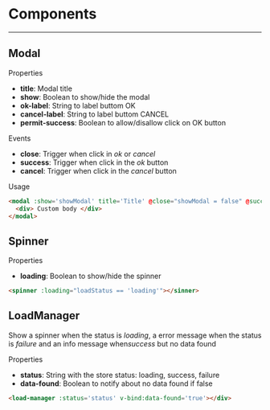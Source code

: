 Components
==========

---

Modal
-----

Properties

-	**title**: Modal title
-	**show**: Boolean to show/hide the modal
-	**ok-label**: String to label buttom OK
-	**cancel-label**: String to label buttom CANCEL
-	**permit-success**: Boolean to allow/disallow click on OK button

Events

-	**close**: Trigger when click in *ok* or *cancel*
-	**success**: Trigger when click in the *ok* button
-	**cancel**: Trigger when click in the *cancel* button

Usage

```html
<modal :show='showModal' title='Title' @close="showModal = false" @success='a_success_callback' @cancel='a_cancel_callback'>
  <div> Custom body </div>
</modal>
```

Spinner
-------

Properties

-	**loading**: Boolean to show/hide the spinner

```html
<spinner :loading="loadStatus == 'loading'"></sinner>
```

LoadManager
-----------

Show a spinner when the status is *loading*, a error message when the status is *failure* and an info message when*success* but no data found

Properties

-	**status**: String with the store status: loading, success, failure
-	**data-found**: Boolean to notify about no data found if false

```html
<load-manager :status='status' v-bind:data-found='true'></div>
```
